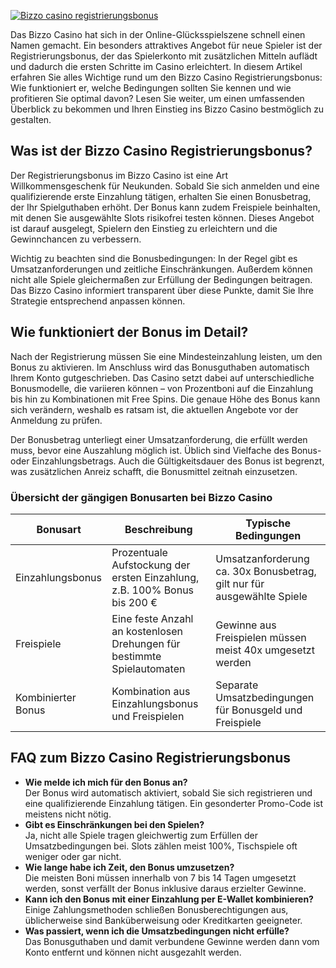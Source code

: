 [![Bizzo casino registrierungsbonus](https://123-caf.pages.dev/gitsignup.png)](https://vrmoo.ru/Bt82HjjY)

<p>Das Bizzo Casino hat sich in der Online-Glücksspielszene schnell einen Namen gemacht. Ein besonders attraktives Angebot für neue Spieler ist der Registrierungsbonus, der das Spielerkonto mit zusätzlichen Mitteln auflädt und dadurch die ersten Schritte im Casino erleichtert. In diesem Artikel erfahren Sie alles Wichtige rund um den Bizzo Casino Registrierungsbonus: Wie funktioniert er, welche Bedingungen sollten Sie kennen und wie profitieren Sie optimal davon? Lesen Sie weiter, um einen umfassenden Überblick zu bekommen und Ihren Einstieg ins Bizzo Casino bestmöglich zu gestalten.</p>  <h2>Was ist der Bizzo Casino Registrierungsbonus?</h2> <p>Der Registrierungsbonus im Bizzo Casino ist eine Art Willkommensgeschenk für Neukunden. Sobald Sie sich anmelden und eine qualifizierende erste Einzahlung tätigen, erhalten Sie einen Bonusbetrag, der Ihr Spielguthaben erhöht. Der Bonus kann zudem Freispiele beinhalten, mit denen Sie ausgewählte Slots risikofrei testen können. Dieses Angebot ist darauf ausgelegt, Spielern den Einstieg zu erleichtern und die Gewinnchancen zu verbessern.</p>  <p>Wichtig zu beachten sind die Bonusbedingungen: In der Regel gibt es Umsatzanforderungen und zeitliche Einschränkungen. Außerdem können nicht alle Spiele gleichermaßen zur Erfüllung der Bedingungen beitragen. Das Bizzo Casino informiert transparent über diese Punkte, damit Sie Ihre Strategie entsprechend anpassen können.</p>  <h2>Wie funktioniert der Bonus im Detail?</h2> <p>Nach der Registrierung müssen Sie eine Mindesteinzahlung leisten, um den Bonus zu aktivieren. Im Anschluss wird das Bonusguthaben automatisch Ihrem Konto gutgeschrieben. Das Casino setzt dabei auf unterschiedliche Bonusmodelle, die variieren können – von Prozentboni auf die Einzahlung bis hin zu Kombinationen mit Free Spins. Die genaue Höhe des Bonus kann sich verändern, weshalb es ratsam ist, die aktuellen Angebote vor der Anmeldung zu prüfen.</p>  <p>Der Bonusbetrag unterliegt einer Umsatzanforderung, die erfüllt werden muss, bevor eine Auszahlung möglich ist. Üblich sind Vielfache des Bonus- oder Einzahlungsbetrags. Auch die Gültigkeitsdauer des Bonus ist begrenzt, was zusätzlichen Anreiz schafft, die Bonusmittel zeitnah einzusetzen.</p>  <h3>Übersicht der gängigen Bonusarten bei Bizzo Casino</h3> <table>   <thead>     <tr>       <th>Bonusart</th>       <th>Beschreibung</th>       <th>Typische Bedingungen</th>     </tr>   </thead>   <tbody>     <tr>       <td>Einzahlungsbonus</td>       <td>Prozentuale Aufstockung der ersten Einzahlung, z.B. 100% Bonus bis 200 €</td>       <td>Umsatzanforderung ca. 30x Bonusbetrag, gilt nur für ausgewählte Spiele</td>     </tr>     <tr>       <td>Freispiele</td>       <td>Eine feste Anzahl an kostenlosen Drehungen für bestimmte Spielautomaten</td>       <td>Gewinne aus Freispielen müssen meist 40x umgesetzt werden</td>     </tr>     <tr>       <td>Kombinierter Bonus</td>       <td>Kombination aus Einzahlungsbonus und Freispielen</td>       <td>Separate Umsatzbedingungen für Bonusgeld und Freispiele</td>     </tr>   </tbody> </table>  <h2>FAQ zum Bizzo Casino Registrierungsbonus</h2> <ul> <li><strong>Wie melde ich mich für den Bonus an?</strong><br>Der Bonus wird automatisch aktiviert, sobald Sie sich registrieren und eine qualifizierende Einzahlung tätigen. Ein gesonderter Promo-Code ist meistens nicht nötig.</li> <li><strong>Gibt es Einschränkungen bei den Spielen?</strong><br>Ja, nicht alle Spiele tragen gleichwertig zum Erfüllen der Umsatzbedingungen bei. Slots zählen meist 100%, Tischspiele oft weniger oder gar nicht.</li> <li><strong>Wie lange habe ich Zeit, den Bonus umzusetzen?</strong><br>Die meisten Boni müssen innerhalb von 7 bis 14 Tagen umgesetzt werden, sonst verfällt der Bonus inklusive daraus erzielter Gewinne.</li> <li><strong>Kann ich den Bonus mit einer Einzahlung per E-Wallet kombinieren?</strong><br>Einige Zahlungsmethoden schließen Bonusberechtigungen aus, üblicherweise sind Banküberweisung oder Kreditkarten geeigneter.</li> <li><strong>Was passiert, wenn ich die Umsatzbedingungen nicht erfülle?</strong><br>Das Bonusguthaben und damit verbundene Gewinne werden dann vom Konto entfernt und können nicht ausgezahlt werden.</li> </ul>